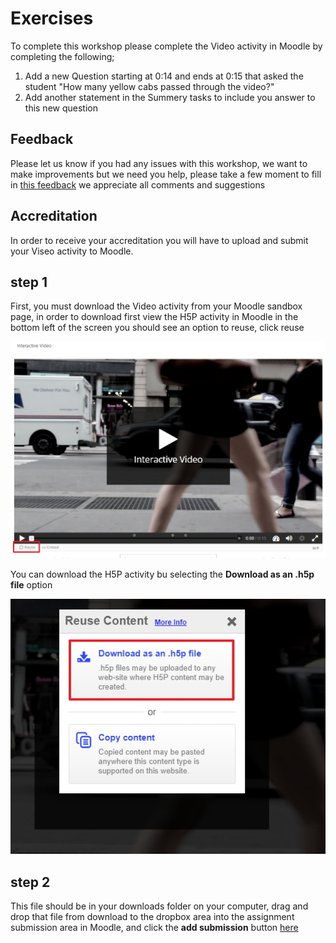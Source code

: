 # Exercises

To complete this workshop please complete the Video activity in Moodle by completing the following;

1. Add a new Question starting at 0:14 and ends at 0:15 that asked the student "How many yellow cabs passed through the video?"
2. Add another statement in the Summery tasks to include you answer to this new question

## Feedback

Please let us know if you had any issues with this workshop, we want to make improvements but we need you help, please take a few moment to fill in <a href="https://b.socrative.com/student/#quiz" target="_blank">this feedback</a> we appreciate all comments and suggestions 

## Accreditation

In order to receive your accreditation you will have to upload and submit your Viseo activity to Moodle.

## step 1

First, you must download the Video activity from your Moodle sandbox page, in order to download first view the H5P activity in Moodle in the bottom left of the screen you should see an option to reuse, click reuse 

![reuse](img/31.jpg)

You can download the H5P activity bu selecting the **Download as an .h5p file** option

![download](img/32.jpg)

## step 2

This file should be in your downloads folder on your computer, drag and drop that file from download to the dropbox area into the assignment submission area in Moodle, and click the **add submission** button <a href="http://conorpaul.com/moodle35/mod/assign/view.php?id=27" target="_blank"> here </a> 
